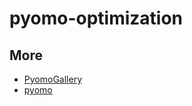# pyomo-optimization
## More
- [PyomoGallery](https://github.com/Pyomo/PyomoGallery)
- [pyomo](https://projects.coin-or.org/Coopr/export/1680/trunk/doc/pub/pyomo.pdf)
